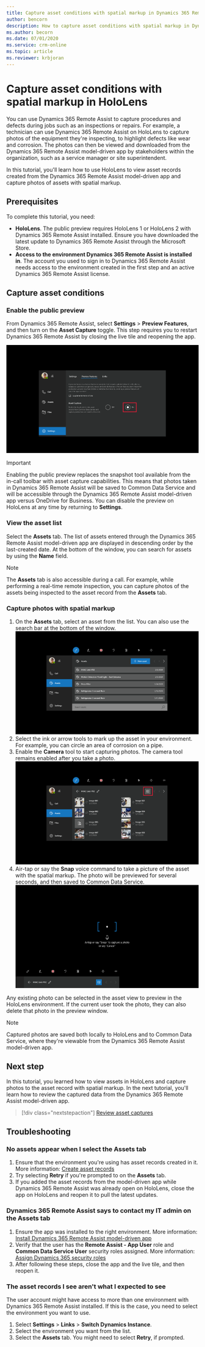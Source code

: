 ```yaml
---
title: Capture asset conditions with spatial markup in Dynamics 365 Remote Assist
author: bencorn
description: How to capture asset conditions with spatial markup in Dynamics 365 Remote Assist on HoloLens
ms.author: becorn
ms.date: 07/01/2020
ms.service: crm-online
ms.topic: article
ms.reviewer: krbjoran
---
```

# Capture asset conditions with spatial markup in HoloLens

You can use Dynamics 365 Remote Assist to capture procedures and defects during jobs such as an inspections or repairs<!--Suggested.-->. For example, a technician can use Dynamics 365 Remote Assist on HoloLens to capture photos of the equipment they're inspecting, to highlight defects like wear and corrosion. The photos can then be viewed and downloaded from the Dynamics 365 Remote Assist model-driven app by stakeholders within the organization, such as a service manager or site superintendent.

In this tutorial, you'll learn how to use HoloLens to view asset records created from the Dynamics 365 Remote Assist model-driven app and capture photos of assets with spatial markup.

## Prerequisites

To complete this tutorial, you need:

- **HoloLens**. The public preview requires HoloLens 1 or HoloLens 2 with Dynamics 365 Remote Assist installed. Ensure you have downloaded the latest update to Dynamics 365 Remote Assist through the Microsoft Store.
- **Access to the environment Dynamics 365 Remote Assist is installed in**. The account you used to sign in to Dynamics 365 Remote Assist needs access to the environment created in the first step and an active Dynamics 365 Remote Assist license.

## Capture asset conditions

### Enable the public preview

From Dynamics 365 Remote Assist, select **Settings** > **Preview Features**, and then turn on the **Asset Capture** toggle. This step requires you to restart Dynamics 365 Remote Assist by closing the live tile and reopening the app.

![Screenshot of the settings page in Dynamics 365 Remote Assist to enable preview features](./media/08.01-settings-preview-features.png "Screenshot of the settings page in Dynamics 365 Remote Assist to enable preview features")

> [!IMPORTANT]
> Enabling the public preview replaces the snapshot tool available from the in-call toolbar with asset capture capabilities. This means that photos taken in Dynamics 365 Remote Assist will be saved to Common Data Service and will be accessible through the Dynamics 365 Remote Assist model-driven app versus<!--Writing Style Guide--> OneDrive for Business. You can disable the preview on HoloLens at any time by returning to **Settings**.

### View the asset list

Select the **Assets** tab. The list of assets entered through the Dynamics 365 Remote Assist model-driven app are displayed in descending order by the last-created date. At the bottom of the window, you can search for assets by using the **Name** field.

> [!NOTE]
> The **Assets** tab is also accessible during a call. For example, while performing a real-time remote inspection, you can capture photos of the assets being inspected to the asset record from the **Assets** tab.

### Capture photos with spatial markup

1. On the **Assets** tab, select an asset from the list. You can also use the search bar at the bottom of the window.
![Screenshot of the Assets tab in Dynamics 365 Remote Assist](./media/06.05-assets-list.png "Screenshot of the Assets tab in Dynamics 365 Remote Assist")
2. Select the ink or arrow tools to mark up the asset in your environment. For example, you can circle an area of corrosion on a pipe.
3. Enable the **Camera** tool to start capturing photos. The camera tool remains enabled after you take a photo.
![Screenshot of the asset detail view in Dynamics 365 Remote Assist](./media/06.14-asset.png "Screenshot of the asset detail view in Dynamics 365 Remote Assist")
4. Air-tap<!--I don't know what this means. Maybe we should add a definition to our style guide?--> or say the **Snap** voice command to take a picture of the asset with the spatial markup. The photo will be previewed for several seconds, and then saved to Common Data Service.
![Screenshot of the camera mode enabled in Dynamics 365 Remote Assist](./media/06.10-photo-ready.png "Screenshot of the camera mode enabled in Dynamics 365 Remote Assist")

Any existing photo can be selected in the asset view to preview in the HoloLens environment. If the current user took the photo, they can also delete that photo in the preview window.

> [!NOTE]
> Captured photos are saved both locally to HoloLens and to Common Data Service, where they're viewable from the Dynamics 365 Remote Assist model-driven app.

## Next step

In this tutorial, you learned how to view assets in HoloLens and capture photos to the asset record with spatial markup. In the next tutorial, you'll learn how to review the captured data from the Dynamics 365 Remote Assist model-driven app.

> [!div class="nextstepaction"]
> [Review asset captures](./asset-capture-review.md)

## Troubleshooting

### No assets appear when I select the Assets tab

1. Ensure that the environment you're using has asset records created in it. More information: [Create asset records](./asset-capture-create-asset.md)
2. Try selecting **Retry** if you're prompted to on the **Assets** tab.
3. If you added the asset records from the model-driven app while Dynamics 365 Remote Assist was already open on HoloLens, close the app on HoloLens and reopen it to pull the latest updates.

### Dynamics 365 Remote Assist says to contact my IT admin on the Assets tab

1. Ensure the app was installed to the right environment. More information: [Install Dynamics 365 Remote Assist model-driven app](./asset-capture-setup-environment.md#install-dynamics-365-remote-assist-model-driven-app)
2. Verify that the user has the **Remote Assist - App User** role and **Common Data Service User** security roles assigned. More information: [Assign Dynamics 365 security roles](./asset-capture-add-users.md#assign-dynamics-365-security-roles)
3. After following these steps, close the app and the live tile, and then reopen it.

### The asset records I see aren't what I expected to see

The user account might have access to more than one environment with Dynamics 365 Remote Assist installed. If this is the case, you need to select the environment you want to use.

1. Select **Settings** > **Links** > **Switch Dynamics Instance**.
2. Select the environment you want from the list.
3. Select the **Assets** tab. You might need to select **Retry**, if prompted.
